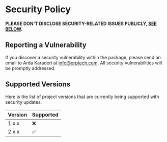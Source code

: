 # Security Policy

**PLEASE DON'T DISCLOSE SECURITY-RELATED ISSUES PUBLICLY, [SEE BELOW](#reporting-a-vulnerability).**

## Reporting a Vulnerability

If you discover a security vulnerability within the package, please send an email to Arda Karaderi at info@orptech.com. All security vulnerabilities will be promptly addressed.

## Supported Versions

Here is the list of project versions that are currently being supported with security updates.

| Version | Supported          |
|---------|--------------------|
| 1.x.x   | :x:                |
| 2.x.x   | :white_check_mark: |
